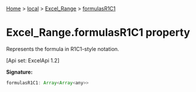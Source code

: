 [Home](./index) &gt; [local](local.md) &gt; [Excel\_Range](local.excel_range.md) &gt; [formulasR1C1](local.excel_range.formulasr1c1.md)

# Excel\_Range.formulasR1C1 property

Represents the formula in R1C1-style notation. 

 \[Api set: ExcelApi 1.2\]

**Signature:**
```javascript
formulasR1C1: Array<Array<any>>
```
